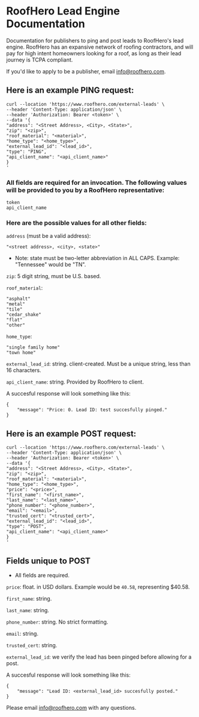 # RoofHero Lead Engine Documentation
Documentation for publishers to ping and post leads to RoofHero's lead engine.  RoofHero has an expansive network of roofing contractors, and will pay for high intent homeowners looking for a roof, as long as their lead journey is TCPA compliant.

If you'd like to apply to be a publisher, email info@roofhero.com.

## Here is an example PING request:

```
curl --location 'https://www.roofhero.com/external-leads' \
--header 'Content-Type: application/json' \
--header 'Authorization: Bearer <token>' \
--data '{
"address": "<Street Address>, <City>, <State>", 
"zip": "<zip>",
"roof_material": "<material>",
"home_type": "<home_type>",
"external_lead_id": "<lead_id>",
"type": "PING",
"api_client_name": "<api_client_name>"
}
'
```

### All fields are required for an invocation.  The following values will be provided to you by a RoofHero representative:
```
token
api_client_name
```

### Here are the possible values for all other fields:

`address` (must be a valid address):
```
"<street address>, <city>, <state>"
```

* Note: state must be two-letter abbreviation in ALL CAPS.  Example: "Tennessee" would be "TN".

`zip`: 5 digit string, must be U.S. based.

`roof_material`:
```
"asphalt"
"metal"
"tile"
"cedar_shake"
"flat"
"other"
```

`home_type`:
```
"single family home"
"town home"
```

`external_lead_id`: string. client-created. Must be a unique string, less than 16 characters.

`api_client_name`: string. Provided by RoofHero to client.


A succesful response will look something like this:
```
{
    "message": "Price: 0. Lead ID: test succesfully pinged."
}
```


## Here is an example POST request:

```
curl --location 'https://www.roofhero.com/external-leads' \
--header 'Content-Type: application/json' \
--header 'Authorization: Bearer <token>' \
--data '{
"address": "<Street Address>, <City>, <State>", 
"zip": "<zip>",
"roof_material": "<material>",
"home_type": "<home_type>",
"price": "<price>",
"first_name": "<first_name>",
"last_name": "<last_name>",
"phone_number": "<phone_number>",
"email": "<email>",
"trusted_cert": "<trusted_cert>",
"external_lead_id": "<lead_id>",
"type": "POST",
"api_client_name": "<api_client_name>"
}
'
```

## Fields unique to POST
* All fields are required.

`price`: float.  in USD dollars.  Example would be `40.58`, representing $40.58.

`first_name`: string. 

`last_name`: string.

`phone_number`: string.  No strict formatting.

`email`: string.

`trusted_cert`: string.

`external_lead_id`: we verify the lead has been pinged before allowing for a post.


A succesful response will look something like this:
```
{
    "message": "Lead ID: <external_lead_id> succesfully posted."
}
```

Please email info@roofhero.com with any questions.

